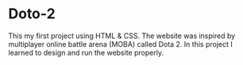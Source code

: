 # Doto-2
This my first project using HTML &amp; CSS. The website was inspired by multiplayer online battle arena (MOBA) called Dota 2. In this project I learned to design and run the website properly.
